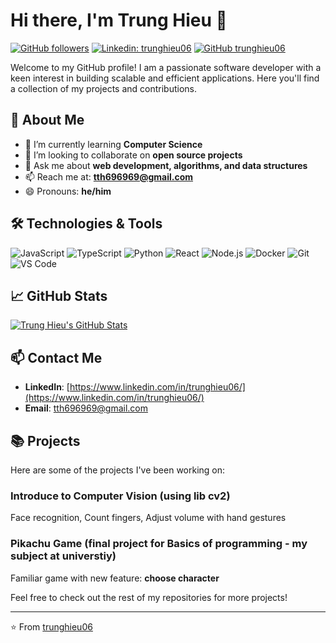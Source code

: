 # Hi there, I'm Trung Hieu 👋

[![GitHub followers](https://img.shields.io/github/followers/trunghieu06?label=Follow&style=social)](https://github.com/trunghieu06?tab=followers)
[![Linkedin: trunghieu06](https://img.shields.io/badge/-trunghieu06-blue?style=flat-square&logo=Linkedin&logoColor=white&link=https://www.linkedin.com/in/trunghieu06/)](https://www.linkedin.com/in/trunghieu06/)
[![GitHub trunghieu06](https://img.shields.io/github/stars/trunghieu06?affiliations=OWNER%2CCOLLABORATOR&style=social)](https://github.com/trunghieu06)

Welcome to my GitHub profile! I am a passionate software developer with a keen interest in building scalable and efficient applications. Here you'll find a collection of my projects and contributions.

## 🚀 About Me

- 🌱 I’m currently learning **Computer Science**
- 👯 I’m looking to collaborate on **open source projects**
- 💬 Ask me about **web development, algorithms, and data structures**
- 📫 Reach me at: **tth696969@gmail.com**
- 😄 Pronouns: **he/him**

## 🛠️ Technologies & Tools

![JavaScript](https://img.shields.io/badge/-JavaScript-333333?style=flat&logo=javascript)
![TypeScript](https://img.shields.io/badge/-TypeScript-333333?style=flat&logo=typescript)
![Python](https://img.shields.io/badge/-Python-333333?style=flat&logo=python)
![React](https://img.shields.io/badge/-React-333333?style=flat&logo=react)
![Node.js](https://img.shields.io/badge/-Node.js-333333?style=flat&logo=node.js)
![Docker](https://img.shields.io/badge/-Docker-333333?style=flat&logo=docker)
![Git](https://img.shields.io/badge/-Git-333333?style=flat&logo=git)
![VS Code](https://img.shields.io/badge/-VS%20Code-333333?style=flat&logo=visual-studio-code)

## 📈 GitHub Stats

[![Trung Hieu's GitHub Stats](https://github-readme-stats.vercel.app/api?username=trunghieu06&show_icons=true&hide_border=true)](https://github.com/trunghieu06)

## 📫 Contact Me

- **LinkedIn**: [https://www.linkedin.com/in/trunghieu06/](https://www.linkedin.com/in/trunghieu06/)
- **Email**: [tth696969@gmail.com](mailto:tth696969@gmail.com)

## 📚 Projects

Here are some of the projects I've been working on:

### Introduce to Computer Vision (using lib cv2)
Face recognition, Count fingers, Adjust volume with hand gestures

### Pikachu Game (final project for Basics of programming - my subject at universtiy)
Familiar game with new feature: **choose character** 

Feel free to check out the rest of my repositories for more projects!

---

⭐️ From [trunghieu06](https://github.com/trunghieu06)
